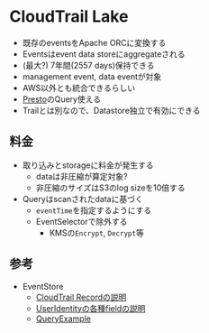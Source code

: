 # CloudTrail Lake

* 既存のeventsをApache ORCに変換する
* Eventsはevent data storeにaggregateされる
* (最大?) 7年間(2557 days)保持できる
* management event, data eventが対象
* AWS以外とも統合できるらしい
* [Presto](https://prestodb.io/docs/current/functions.html)のQuery使える
* Trailとは別なので、Datastore独立で有効にできる

## 料金

* 取り込みとstorageに料金が発生する
  * dataは非圧縮が算定対象?
  * 非圧縮のサイズはS3のlog sizeを10倍する
* Queryはscanされたdataに基づく
  * `eventTime`を指定するようにする
  * EventSelectorで除外する
    * KMSの`Encrypt`, `Decrypt`等


## 参考

* EventStore
  * [CloudTrail Recordの説明](https://docs.aws.amazon.com/ja_jp/awscloudtrail/latest/userguide/cloudtrail-event-reference-record-contents.html)
  * [UserIdentityの各種fieldの説明](https://docs.aws.amazon.com/ja_jp/awscloudtrail/latest/userguide/cloudtrail-event-reference-user-identity.html#cloudtrail-event-reference-user-identity-fields)
  * [QueryExample](https://docs.aws.amazon.com/awscloudtrail/latest/userguide/query-lake-examples.html)